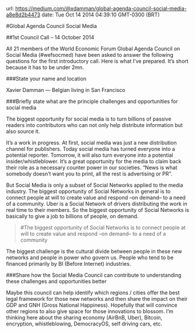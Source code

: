 url: https://medium.com/@xdamman/global-agenda-council-social-media-a8e8d2b4473
date: Tue Oct 14 2014 04:39:10 GMT-0300 (BRT)

#Global Agenda Council Social Media

##1st Council Call – 14 October 2014

All 21 members of the World Economic Forum Global Agenda Council on Social Media (#wefsocmed) have been asked to answer the following questions for the first introductory call. Here is what I’ve prepared. It’s short because it has to be under 2mn.

###State your name and location

Xavier Damman — Belgian living in San Francisco

###Briefly state what are the principle challenges and opportunities for social media

The biggest opportunity for social media is to turn billions of passive readers into contributors who can not only help distribute information but also source it.

It’s a work in progress. At first, social media was just a new distribution channel for publishers. Today social media has turned everyone into a potential reporter. Tomorrow, it will also turn everyone into a potential insider/whistleblower. It’s a great opportunity for the media to claim back their role as a necessary counter power in our societies. “News is what somebody doesn’t want you to print, all the rest is advertising or PR”.

But Social Media is only a subset of Social Networks applied to the media industry. The biggest opportunity of Social Networks in general is to connect people at will to create value and respond –on demand– to a need of a community. Uber is a Social Network of drivers distributing the work in real time to their members. So the biggest opportunity of Social Networks is basically to give a job to billions of people, on demand.
> #The biggest opportunity of Social Networks is to connect people at will to create value and respond –on demand– to a need of a community

The biggest challenge is the cultural divide between people in these new networks and people in power who govern us. People who tend to be financed primarily by BI (Before Internet) industries.

###Share how the Social Media Council can contribute to understanding these challenges and opportunities better

Maybe this council can help identify which regions / cities offer the best legal framework for those new networks and then share the impact on their GDP and GNH (Gross National Happiness). Hopefully that will convince other regions to also give space for those innovations to blossom. I’m thinking here about the sharing economy (AirBnB, Uber), Bitcoin, encryption, whistleblowing, DemocracyOS, self driving cars, etc.
